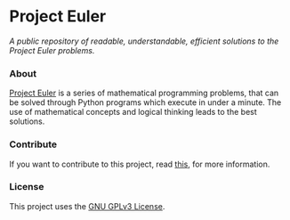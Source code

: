 Project Euler
=============

_A public repository of readable, understandable, efficient solutions to the Project Euler problems._

### About

[Project Euler](https://projecteuler.net/) is a series of mathematical programming problems, that can be solved through Python programs which execute in under a minute.
The use of mathematical concepts and logical thinking leads to the best solutions.

### Contribute

If you want to contribute to this project, read [this](https://github.com/arvindch/project-euler/blob/master/CONTRIBUTING.md), for more information.

### License

This project uses the [GNU GPLv3 License](https://github.com/arvindch/project-euler/blob/master/LICENSE).
